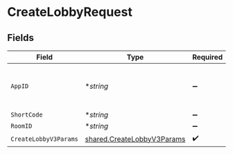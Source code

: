 # CreateLobbyRequest


## Fields

| Field                                                                    | Type                                                                     | Required                                                                 | Description                                                              | Example                                                                  |
| ------------------------------------------------------------------------ | ------------------------------------------------------------------------ | ------------------------------------------------------------------------ | ------------------------------------------------------------------------ | ------------------------------------------------------------------------ |
| `AppID`                                                                  | **string*                                                                | :heavy_minus_sign:                                                       | N/A                                                                      | app-af469a92-5b45-4565-b3c4-b79878de67d2                                 |
| `ShortCode`                                                              | **string*                                                                | :heavy_minus_sign:                                                       | N/A                                                                      | LFG4                                                                     |
| `RoomID`                                                                 | **string*                                                                | :heavy_minus_sign:                                                       | N/A                                                                      | 2swovpy1fnunu                                                            |
| `CreateLobbyV3Params`                                                    | [shared.CreateLobbyV3Params](../../models/shared/createlobbyv3params.md) | :heavy_check_mark:                                                       | N/A                                                                      |                                                                          |